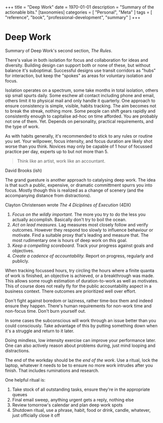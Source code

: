 +++
title = "Deep Work"
date = 1970-01-01
description = "Summary of the actionable bits."
[taxonomies]
categories = [ "Personal", "Meta" ]
tags = [ "reference", "book", "professional-development", "summary" ]
+++

# Deep Work

Summary of Deep Work's second section, _The Rules_.

There's value in both isolation for focus and collaboration for ideas and diversity.
Building design can support both or none of these, but without balance it's suboptimal.
Successful designs use transit corridors as "hubs" for interaction, but keep the "spokes" as areas for voluntary isolation and focus.

Isolation operates on a spectrum, some take months in total isolation, others sip small spurts daily.
Some eschew all contact including phone and email, others limit it to physical mail and only handle it quarterly.
One approach to ensure consistency is simple, visible, habits tracking.
The aim becomes not to break the streak, nothing more.
Some people can shift gears rapidly and consistently enough to capitalise ad-hoc on time afforded.
You are probably not one of them.
Yet.
Depends on personality, practical requirements, and the type of work.

As with habits generally, it's recommended to stick to any rules or routine you set.
Your willpower, focus intensity, and focus duration are likely shot worse than you think.
Novices may only be capable of 1 hour of focussed practice per day, experts up to but not more than 5.

> Think like an artist, work like an accountant.

David Brooks (ish)

The grand guesture is another approach to catalysing deep work.
The idea is that such a public, expensive, or dramatic committment spurrs you into focus.
Mostly though this is realized as a change of scenery (and the accompanying distance from distractions).

Clayton Christensen wrote _The 4 Diciplines of Execution_ (4DX)

1. *Focus on the wildly important.*
   The more you try to do the less you actually accomplish.
   Basically don't try to boil the ocean.
1. *Act on lead measures.*
   Lag measures most closely follow and verify outcomes.
   However they respond too slowly to influence behaviour or motivate.
   Find a suitable proxy that's leading and measure that.
   The most rudimentary one is hours of deep work on this goal.
1. *Keep a compelling scoreboard.*
   Track your progress against goals and objectives.
1. *Create a cadence of accountability.*
   Report on progress, regularly and publicly.

When tracking focussed hours, try circling the hours where a finite quanta of work is finished, an objective is achieved, or a breakthrough was made.
This allows some rough estimation of duration-to-work as well as motivates.
This of course does not really fly for the public accountability aspect in a business context.
There outcomes are prioritized well over effort.

Don't fight against boredom or laziness, rather time-box them and indeed ensure they happen.
There's human requirements for non-work time and non-focus time.
Don't burn yourself out.

In some cases the subconscious will work through an issue better than you could consciously.
Take advantage of this by putting something down when it's a struggle and return to it later.

Doing mindless, low intensity exercise can improve your performance later.
One can also actively reason about problems during, just mind looping and distractions.

The end of the workday should be the *end of the work*.
Use a ritual, lock the laptop, whatever it needs to be to ensure no more work intrudes after you finish.
That includes ruminations and research.

One helpful ritual is:

1. Take stock of all outstanding tasks, ensure they're in the appropriate queues
1. Final email sweep, anything urgent gets a reply, nothing else
1. Review tomorrow's calendar and plan deep work spots
1. Shutdown ritual, use a phrase, habit, food or drink, candle, whatever, just officially close it off
